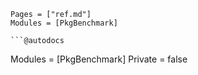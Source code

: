 ```@index
Pages = ["ref.md"]
Modules = [PkgBenchmark]
```

    ```@autodocs
Modules = [PkgBenchmark]
Private = false
```